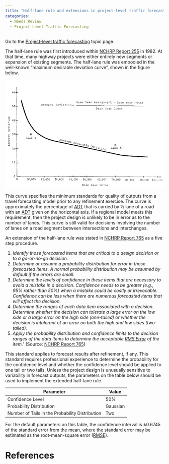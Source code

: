 ```yaml
---
title: "Half-lane rule and extensions in project-level traffic forecasting"
categories:
  - Needs Review
  - Project Level Traffic Forecasting
---
```


Go to the [Project-level traffic forecasting](Project_level_traffic_forecasting) topic page.

The half-lane rule was first introduced within [ NCHRP Report 255](NCHRP_Report_765) in 1982. At that time, many highway projects were either entirely new segments or expansion of existing segments. The half-lane rule was embodied in the well-known “maximum desirable deviation curve”, shown in the figure below.

![](MaximumDesirableDeviation.jpg "MaximumDesirableDeviation.jpg")

This curve specifies the minimum standards for quality of outputs from a travel forecasting model prior to any refinement exercise. The curve is approximately the percentage of [ADT](Average_Daily_Traffic) that is carried by ½ lane of a road with an [ADT](Average_Daily_Traffic) given on the horizontal axis. If a regional model meets this requirement, then the project design is unlikely to be in error as to the number of lanes. This curve is still valid for decisions involving the number of lanes on a road segment between intersections and interchanges.

An extension of the half-lane rule was stated in [NCHRP Report 765](NCHRP_Report_765) as a five step procedure.

1.  *Identify those forecasted items that are critical to a design decision or to a go-or-no-go decision.*
2.  *Determine or assume a probability distribution for error in those forecasted items. A normal probability distribution may be assumed by default if the errors are small.*
3.  *Determine the levels of confidence in these items that are necessary to avoid a mistake in a decision. Confidence needs to be greater (e.g., 95% rather than 50%) when a mistake could be costly or irrevocable. Confidence can be less when there are numerous forecasted items that will affect the decision.*
4.  *Determine the ranges of each data item associated with a decision. Determine whether the decision can tolerate a large error on the low side or a large error on the high side (one-tailed) or whether the decision is intolerant of an error on both the high and low sides (two-tailed).*
5.  *Apply the probability distribution and confidence limits to the decision ranges of the data items to determine the acceptable [RMS Error](https://en.wikipedia.org/wiki/Root-mean-square_deviation) of the item.*' (Source: [NCHRP Report 765](NCHRP_Report_765))

This standard applies to forecast results after refinement, if any. This standard requires professional experience to determine the probability for the confidence level and whether the confidence level should be applied to one tail or two tails. Unless the project design is unusually sensitive to variability in forecast outputs, the parameters on the table below should be used to implement the extended half-lane rule.

| Parameter                                       | Value    |
|-------------------------------------------------|----------|
| Confidence Level                                | 50%      |
| Probability Distribution                        | Gaussian |
| Number of Tails in the Probability Distribution | Two      |

For the default parameters on this table, the confidence interval is ±0.6745 of the standard error from the mean, where the standard error may be estimated as the root-mean-square error ([RMSE](https://en.wikipedia.org/wiki/Root-mean-square_deviation)).

References
==========

